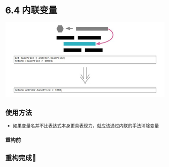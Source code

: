 <!--
 * @Author: FEIFEI SUN
 * @Description: 
 * @Detail: 
 * @Date: 2023-04-24 19:37:30
 * 
-->
# 6.4 内联变量

![](../img/6.4.jpg)

## 使用方法

- 如果变量名并不比表达式本身更具表现力，就应该通过内联的手法消除变量

### 重构前

## 重构完成🎀
